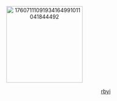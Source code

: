 

<p align="center"><img width="200" height="200" alt="17607111091934164991011041844492" src="https://github.com/user-attachments/assets/d265ff60-beb8-46c2-93bb-e096e99ce2dc" />










‎   ‎     ‎  ‎  ‎  ‎‎     ‎  ‎‎     ‎  ‎‎‎   ‎     ‎  ‎‎     ‎  ‎‎     ‎  ‎‎  ‎ ‎‎  ‎  ‎‎  ‎ ‎‎  ‎ ‎‎  ‎   ‎‎  ‎    ‎[rbyi](https://pronouns.cc/@sleepwalker)

‎‎  ‎
